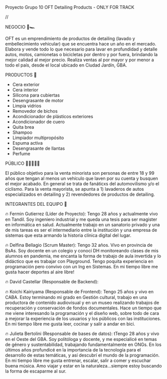 Proyecto Grupo 10
OFT Detailing Products - ONLY FOR TRACK  

//

NEGOCIO 🏁🏎️

OFT es un emprendimiento de productos de detailing (lavado y embellecimiento vehicular) que se encuentra hace un año en el mercado. Elabora y vende todo lo que necesario para lavar en profundidad y detalle autos, motos, camionetas o bicicletas por dentro y por fuera, brindando la mejor calidad al mejor precio. Realiza ventas al por mayor y por menor a todo el país, desde el local ubicado en Ciudad Jardín, GBA. 

PRODUCTOS 🛒
- Cera exterior
- Cera interior
- Silicona para cubiertas
- Desengrasante de motor
- Limpia vidrios
- Removedor de bichos
- Acondicionador de plásticos exteriores
- Acondicionador de cuero
- Quita brea
- Shampoo
- Limpiador multipropósito
- Espuma activa
- Desengrasante de llantas
- Perfume 

PÚBLICO 👩🏾‍🤝‍👨🏼

El público objetivo para la venta minorista son personas de entre 18 y 99 años que tengan al menos un vehículo que laven por su cuenta y busquen el mejor acabado. En general se trata de fanáticxs del automovilismo y/o el ciclismo. Para la venta mayorista, se apunta a 1) lavaderos de autos especializados en detailing y 2) revendedores de productos de detailing. 

INTEGRANTES DEL EQUIPO 🚀

🔥 Fermin Gutierrez (Líder de Proyecto): Tengo 28 años y actualmente vivo en Tandil. Soy ingeniero industrial y me queda una tesis para ser magister en informática en salud. Actualmente trabajo en un sanatorio privado y una de mis tareas es ser el intermediario entre la institución y una empresa de sistemas que esta armando la historia clínica digital del lugar. 
 
🔥 Delfina Bellagio (Scrum Master): Tengo 32 años. Vivo en provincia de BsAs. Soy docente en un colegio y conocí DH monitoreando clases de mis alumnos en pandemia, me encanta la forma de trabajo de aula invertida y lo didáctico que es trabajar con Playground. Tengo poquita experiencia en programación pero convivo con un Ing en Sistemas. En mi tiempo libre me gusta hacer deportes al aire libre!

🔥 David Castellar (Responsable de Backend): 

🔥 Koichi Kairiyama (Responsable de Frontend): Tengo 25 años y vivo en CABA. Estoy terminando mi grado en Gestión cultural, trabajo en una productora de contenido audiovisual y en un museo realizando trabajos de recuperación y conservación de fondos documentales. Hace un tiempo que me viene interesando la programación y el diseño web, sobre todo de cara a mejorar la experiencia de los usuarios y los públicos con las instituciones. En mi tiempo libre me gusta  leer, cocinar y salir a andar en bici. 

🔥 Julieta Bertolini (Responsable de bases de datos): tTengo 28 años y vivo en el Oeste del GBA. Soy politóloga y docente, y me especialicé en temas de género y sustentabilidad, trabajando fundamentalmente en ONGs. En los últimos años profundicé en la importancia de la tecnología para el desarrollo de estas temáticas, y así descubrí el mundo de la programación. En mi tiempo libre me gusta entrenar, escalar, salir a comer y escuchar buena música. Amo viajar y estar en la naturaleza...siempre estoy buscando la forma de escaparme al sur.
